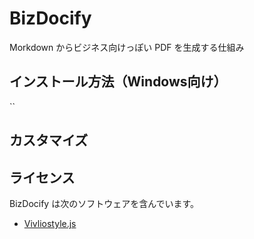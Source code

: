# BizDocify

Morkdown からビジネス向けっぽい PDF を生成する仕組み

## インストール方法（Windows向け）



``



## カスタマイズ

## ライセンス

BizDocify は次のソフトウェアを含んでいます。

- [Vivliostyle.js](https://github.com/vivliostyle/vivliostyle.js)
